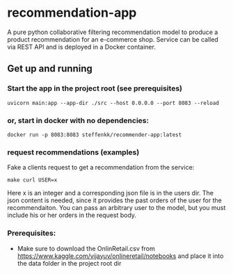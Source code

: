 # recommendation-app
A pure python collaborative filtering recommendation model to produce a product recommendation for an e-commerce shop. Service can be called via REST API and is deployed in a Docker container.   

## Get up and running
### Start the app in the project root (see prerequisites)
 ```uvicorn main:app --app-dir ./src --host 0.0.0.0 --port 8083 --reload```

 ### or, start in docker with no dependencies:

 ```docker run -p 8083:8083 steffenkk/recommender-app:latest```
### request recommendations (examples)

Fake a clients request to get a recommendation from the service:

```make curl USER=x```

Here x is an integer and a corresponding json file is in the users dir. The json content is needed, since it provides the past orders of the user for the recommendaiton. You can pass an arbitrary user to the model, but you must include his or her orders in the request body.


### Prerequisites:
- Make sure to download the OnlinRetail.csv from https://www.kaggle.com/vijayuv/onlineretail/notebooks and place it into the data folder in the project root dir
